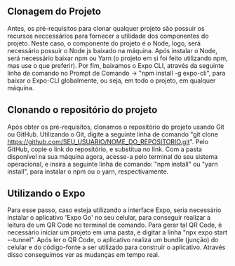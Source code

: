 ## Clonagem do Projeto
Antes, os pré-requisitos para clonar qualquer projeto são possuir os recursos neccessários para fornecer a utilidade dos componentes do projeto.
Neste caso, o componente do projeto é o Node, logo, será necessário possuir o Node.js baixado na máquina.
Após instalar o Node, será necessário baixar npm ou Yarn (o projeto em si foi feito utilizando npm, mas use o que preferir).
Por fim, baixamos o Expo CLI, através da seguinte linha de comando no Prompt de Comando -> "npm install -g expo-cli", para baixar o Expo-CLI globalmente, ou seja, em todo o projeto, em 
qualquer máquina.

## Clonando o repositório do projeto
Após obter os pré-requisitos, clonamos o repositório do projeto usando Git ou GitHub.
Utilizando o Git, digite a seguinte linha de comando "git clone https://github.com/SEU_USUARIO/NOME_DO_REPOSITORIO.git". Pelo GitHub, copie o link do repositório, e substitua no link.
Com a pasta disponível na sua máquina agora, acesse-a pelo terminal do seu sistema operacional, e insira a seguinte linha de comando: "npm install" ou "yarn install", para instalar o npm
ou o yarn, respectivamente. 

## Utilizando o Expo
Para esse passo, caso esteja utilizando a interface Expo, seria necessário instalar o aplicativo 'Expo Go' no seu celular, para conseguir realizar a leitura
de um QR Code no terminal de comando. Para gerar tal QR Code, é necessário iniciar um projeto em uma pasta, e digitar a linha "npx expo start --tunnel". Após ler o QR Code, o aplicativo
realiza um bundle (junção) do celular e do código-fonte a ser utilizado para construir o aplicativo. Através disso conseguimos ver as mudanças em tempo real.
